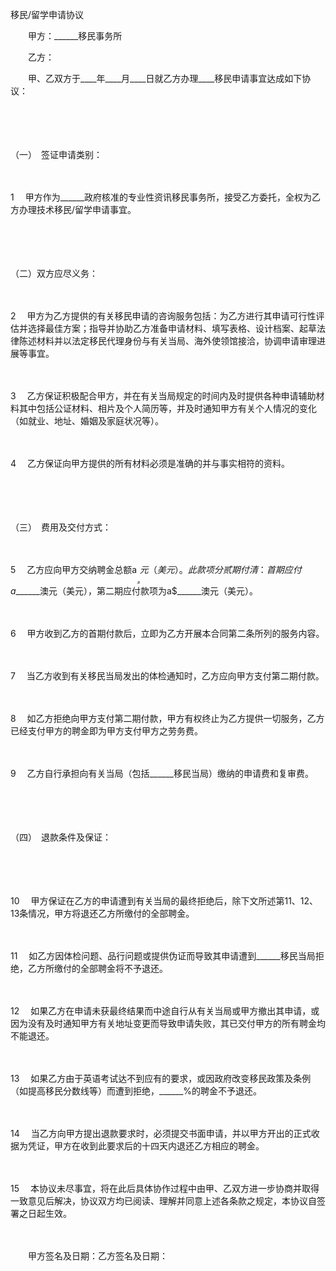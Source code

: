 



移民/留学申请协议



 

　　甲方：______移民事务所

　　乙方：　　

　　甲、乙双方于____年____月____日就乙方办理____移民申请事宜达成如下协议：

　　

　　


 （一）　签证申请类别：



　　

1　
甲方作为______政府核准的专业性资讯移民事务所，接受乙方委托，全权为乙方办理技术移民/留学申请事宜。

　　

　　


 （二）双方应尽义务：



　　

2　
甲方为乙方提供的有关移民申请的咨询服务包括：为乙方进行其申请可行性评估并选择最佳方案；指导并协助乙方准备申请材料、填写表格、设计档案、起草法律陈述材料并以法定移民代理身份与有关当局、海外使领馆接洽，协调申请审理进展等事宜。

　　

3　
乙方保证积极配合甲方，并在有关当局规定的时间内及时提供各种申请辅助材料其中包括公证材料、相片及个人简历等，并及时通知甲方有关个人情况的变化（如就业、地址、婚姻及家庭状况等）。

　　

4　
乙方保证向甲方提供的所有材料必须是准确的并与事实相符的资料。

　　

　　


 （三）　费用及交付方式：



　　

5　
乙方应向甲方交纳聘金总额a$______澳元（美元）。此款项分贰期付清：首期应付a$______澳元（美元），第二期应付款项为a$______澳元（美元）。

　　

6　
甲方收到乙方的首期付款后，立即为乙方开展本合同第二条所列的服务内容。

　　

7　
当乙方收到有关移民当局发出的体检通知时，乙方应向甲方支付第二期付款。

　　

8　
如乙方拒绝向甲方支付第二期付款，甲方有权终止为乙方提供一切服务，乙方已经支付甲方的聘金即为甲方支付甲方之劳务费。

　　

9　
乙方自行承担向有关当局（包括______移民当局）缴纳的申请费和复审费。

　　

　　


 （四）　退款条件及保证：



　　

　　

10　
甲方保证在乙方的申请遭到有关当局的最终拒绝后，除下文所述第11、12、13条情况，甲方将退还乙方所缴付的全部聘金。

　　

11　
如乙方因体检问题、品行问题或提供伪证而导致其申请遭到______移民当局拒绝，乙方所缴付的全部聘金将不予退还。

　　

12　
如果乙方在申请未获最终结果而中途自行从有关当局或甲方撤出其申请，或因为没有及时通知甲方有关地址变更而导致申请失败，其已交付甲方的所有聘金均不能退还。

　　

13　
如果乙方由于英语考试达不到应有的要求，或因政府改变移民政策及条例（如提高移民分数线等）而遭到拒绝，______%的聘金不予退还。

　　

14　
当乙方向甲方提出退款要求时，必须提交书面申请，并以甲方开出的正式收据为凭证，甲方在收到此要求后的十四天内退还乙方相应的聘金。

　　

15　
本协议未尽事宜，将在此后具体协作过程中由甲、乙双方进一步协商并取得一致意见后解决，协议双方均已阅读、理解并同意上述各条款之规定，本协议自签署之日起生效。　　

　　

　　甲方签名及日期：乙方签名及日期：